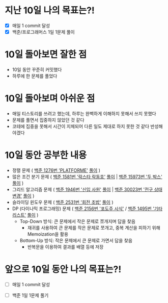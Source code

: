 # 지난 10일 나의 목표는?!
- [x] 매일 1 commit 달성
- [x] 백준/프로그래머스 1일 1문제 풀이

# 10일 돌아보면 잘한 점
- 10일 동안 꾸준히 커밋했다
- 하루에 한 문제를 풀었다

# 10일 돌아보며 아쉬운 점
- 매일 티스토리를 쓰려고 했는데, 하루는 완벽하게 이해하지 못해서 쓰지 못했다
- 문제를 풀면서 집중하지 않았던 것 같다
- 코테에 집중을 못해서 시간이 지체되어 다른 일도 제대로 하지 못한 것 같다 반성해야겠다

# 10일 동안 공부한 내용
- 정렬 문제 ( [백준 1276번 'PLATFORME'](https://www.acmicpc.net/problem/1276) [풀이](https://cuckoobird.tistory.com/193) )
- 많은 조건 분기 문제 ( [백준 1581번 '락스타 락동호'](https://www.acmicpc.net/problem/1581) [풀이](https://cuckoobird.tistory.com/194) | [백준 15973번 '두 박스'](https://www.acmicpc.net/problem/15973) [풀이](https://cuckoobird.tistory.com/197) )
- 그리드 알고리즘 문제 ( [백준 1946번 '신입 사원'](https://www.acmicpc.net/problem/1946) [풀이](https://cuckoobird.tistory.com/195) | [백준 30023번 '전구 상태 변경'](https://www.acmicpc.net/problem/30023) [풀이](https://cuckoobird.tistory.com/196) )
- 슬라이딩 윈도우 문제 ( [백준 2531번 '회전 초밥'](https://www.acmicpc.net/problem/2531) [풀이](https://cuckoobird.tistory.com/198) )
- DP (다이나믹 프로그래밍) 문제 ( [백준 2156번 '포도주 시식'](https://www.acmicpc.net/problem/2156) / [백준 1495번 '기타리스트'](https://www.acmicpc.net/problem/1495) [풀이](https://cuckoobird.tistory.com/199) )
  - Top-Down 방식: 큰 문제에서 작은 문제로 쪼개지며 답을 찾음
    - 재귀를 사용하여 큰 문제를 작은 문제로 쪼개고, 중복 계산을 피하기 위해 Memoization을 활용
  - Bottom-Up 방식: 작은 문제에서 큰 문제로 가면서 답을 찾음
    - 반복문을 이용하여 결과를 배열 등에 저장

# 앞으로 10일 동안 나의 목표는?!
- [ ] 매일 1 commit 달성
- [ ] 백준 1일 1문제 풀기

